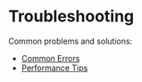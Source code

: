# Troubleshooting

Common problems and solutions:

- [Common Errors](common-errors.md)
- [Performance Tips](performance-tips.md)

